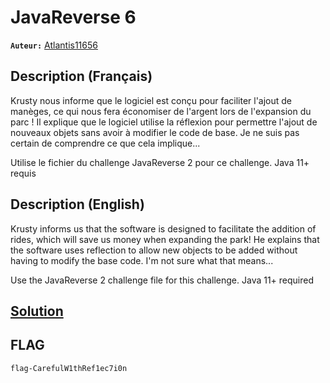 # JavaReverse 6
**`Auteur:`** [Atlantis11656](https://github.com/MassinissaDjellouli)

## Description (Français)
Krusty nous informe que le logiciel est conçu pour faciliter l'ajout de manèges, ce qui nous fera économiser de l'argent lors de l'expansion du parc ! Il explique que le logiciel utilise la réflexion pour permettre l'ajout de nouveaux objets sans avoir à modifier le code de base. Je ne suis pas certain de comprendre ce que cela implique...

Utilise le fichier du challenge JavaReverse 2 pour ce challenge.
Java 11+ requis
## Description (English)
Krusty informs us that the software is designed to facilitate the addition of rides, which will save us money when expanding the park! He explains that the software uses reflection to allow new objects to be added without having to modify the base code. I'm not sure what that means...

Use the JavaReverse 2 challenge file for this challenge.
Java 11+ required
## [Solution](./Solution/WRITEUP.MD)
## FLAG
`flag-CarefulW1thRef1ec7i0n`